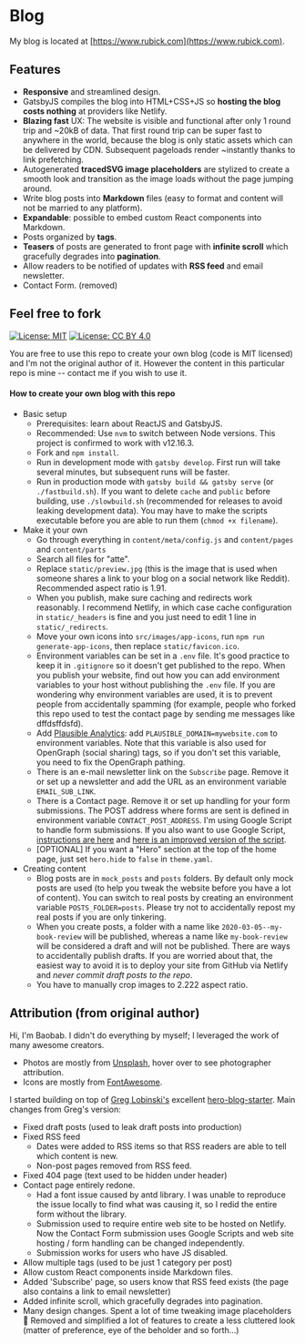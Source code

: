 # Blog

My blog is located at [https://www.rubick.com](https://www.rubick.com). 

## Features

- **Responsive** and streamlined design.
- GatsbyJS compiles the blog into HTML+CSS+JS so **hosting the blog costs nothing** at providers like Netlify.
- **Blazing fast** UX: The website is visible and functional after only 1 round trip and ~20kB of data. That first round trip can be super fast to anywhere in the world, because the blog is only static assets which can be delivered by CDN. Subsequent pageloads render ~instantly thanks to link prefetching.
- Autogenerated **tracedSVG image placeholders** are stylized to create a smooth look and transition as the image loads without the page jumping around.
- Write blog posts into **Markdown** files (easy to format and content will not be married to any platform).
- **Expandable**: possible to embed custom React components into Markdown.
- Posts organized by **tags**.
- **Teasers** of posts are generated to front page with **infinite scroll** which gracefully degrades into **pagination**.
- Allow readers to be notified of updates with **RSS feed** and email newsletter.
- Contact Form. (removed)

## Feel free to fork

[![License: MIT](badge-mit.svg)](https://opensource.org/licenses/MIT)
[![License: CC BY 4.0](badge-cc.svg)](https://creativecommons.org/licenses/by/4.0/)

You are free to use this repo to create your own blog (code is MIT licensed) and I'm not the original author of it. However the content in this particular repo is mine -- contact me if you wish to use it.

#### How to create your own blog with this repo

- Basic setup
    - Prerequisites: learn about ReactJS and GatsbyJS.
    - Recommended: Use `nvm` to switch between Node versions. This project is confirmed to work with v12.16.3.
    - Fork and `npm install`.
    - Run in development mode with `gatsby develop`. First run will take several minutes, but subsequent runs will be faster.
    - Run in production mode with `gatsby build && gatsby serve` (or `./fastbuild.sh`). If you want to delete `cache` and `public` before building, use `./slowbuild.sh` (recommended for releases to avoid leaking development data). You may have to make the scripts executable before you are able to run them (`chmod +x filename`).
- Make it your own
    - Go through everything in `content/meta/config.js` and `content/pages` and `content/parts`
    - Search all files for "atte".
    - Replace `static/preview.jpg` (this is the image that is used when someone shares a link to your blog on a social network like Reddit). Recommended aspect ratio is 1.91.
    - When you publish, make sure caching and redirects work reasonably. I recommend Netlify, in which case cache configuration in `static/_headers` is fine and you just need to edit 1 line in `static/_redirects`.
    - Move your own icons into `src/images/app-icons`, run `npm run generate-app-icons`, then replace `static/favicon.ico`.
    - Environment variables can be set in a `.env` file. It's good practice to keep it in `.gitignore` so it doesn't get published to the repo. When you publish your website, find out how you can add environment variables to your host without publishing the `.env` file. If you are wondering why environment variables are used, it is to prevent people from accidentally spamming (for example, people who forked this repo used to test the contact page by sending me messages like dffdsffdsfd).
    - Add [Plausible Analytics](https://plausible.io/): add `PLAUSIBLE_DOMAIN=mywebsite.com` to environment variables. Note that this variable is also used for OpenGraph (social sharing) tags, so if you don't set this variable, you need to fix the OpenGraph pathing.
    - There is an e-mail newsletter link on the `Subscribe` page. Remove it or set up a newsletter and add the URL as an environment variable `EMAIL_SUB_LINK`.
    - There is a Contact page. Remove it or set up handling for your form submissions. The POST address where forms are sent is defined in environment variable `CONTACT_POST_ADDRESS`. I'm using Google Script to handle form submissions. If you also want to use Google Script, [instructions are here](https://github.com/dwyl/learn-to-send-email-via-google-script-html-no-server) and [here is an improved version of the script](handleFormSubmission.gs). 
    - [OPTIONAL] If you want a "Hero" section at the top of the home page, just set `hero.hide` to `false` in `theme.yaml`.
- Creating content
    - Blog posts are in `mock_posts` and `posts` folders. By default only mock posts are used (to help you tweak the website before you have a lot of content). You can switch to real posts by creating an environment variable `POSTS_FOLDER=posts`. Please try not to accidentally repost my real posts if you are only tinkering.
    - When you create posts, a folder with a name like `2020-03-05--my-book-review` will be published, whereas a name like `my-book-review` will be considered a draft and will not be published. There are ways to accidentally publish drafts. If you are worried about that, the easiest way to avoid it is to deploy your site from GitHub via Netlify and _never commit draft posts to the repo_.
    - You have to manually crop images to 2.222 aspect ratio.

## Attribution (from original author)

Hi, I'm Baobab. I didn't do everything by myself; I leveraged the work of many awesome creators.

- Photos are mostly from [Unsplash](https://www.unsplash.com/), hover over to see photographer attribution.
- Icons are mostly from [FontAwesome](https://origin.fontawesome.com/).

I started building on top of [Greg Lobinski's](https://github.com/greglobinski) excellent [hero-blog-starter](https://github.com/greglobinski/gatsby-starter-hero-blog/). Main changes from Greg's version:

- Fixed draft posts (used to leak draft posts into production)
- Fixed RSS feed
    - Dates were added to RSS items so that RSS readers are able to tell which content is new.
    - Non-post pages removed from RSS feed.
- Fixed 404 page (text used to be hidden under header)
- Contact page entirely redone.
    - Had a font issue caused by antd library. I was unable to reproduce the issue locally to find what was causing it, so I redid the entire form without the library.
    - Submission used to require entire web site to be hosted on Netlify. Now the Contact Form submission uses Google Scripts and web site hosting / form handling can be changed independently.
    - Submission works for users who have JS disabled.
- Allow multiple tags (used to be just 1 category per post)
- Allow custom React components inside Markdown files.
- Added 'Subscribe' page, so users know that RSS feed exists (the page also contains a link to email newsletter)
- Added infinite scroll, which gracefully degrades into pagination.
- Many design changes. Spent a lot of time tweaking image placeholders :gem: Removed and simplified a lot of features to create a less cluttered look (matter of preference, eye of the beholder and so forth...)


